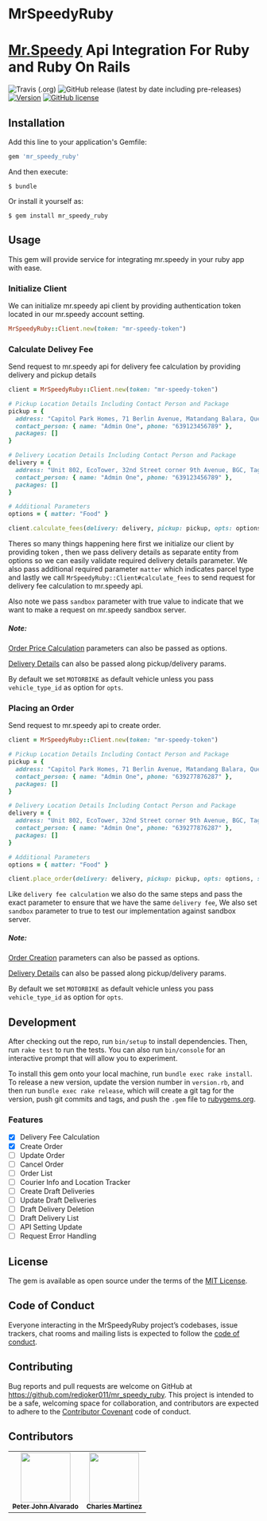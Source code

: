 # MrSpeedyRuby
[Mr.Speedy](https://mrspeedy.ph/) Api Integration For Ruby and Ruby On Rails
===

![Travis (.org)](https://img.shields.io/travis/redjoker011/mr_speedy_ruby)
![GitHub release (latest by date including pre-releases)](https://img.shields.io/github/v/release/redjoker011/mr_speedy_ruby?include_prereleases)
[![Version](https://img.shields.io/gem/v/vcr.svg?style=flat-square)](https://rubygems.org/gems/mr_speedy_ruby)
[![GitHub license](https://img.shields.io/github/license/redjoker011/mr_speedy_ruby)](https://github.com/redjoker011/mr_speedy_ruby/blob/development/LICENSE.txt)

## Installation

Add this line to your application's Gemfile:

```ruby
gem 'mr_speedy_ruby'
```

And then execute:

    $ bundle

Or install it yourself as:

    $ gem install mr_speedy_ruby

## Usage
This gem will provide service for integrating mr.speedy in your ruby app with
ease.

### Initialize Client
We can initialize mr.speedy api client by providing authentication token
located in our mr.speedy account setting.

```ruby
MrSpeedyRuby::Client.new(token: "mr-speedy-token")
```

### Calculate Delivey Fee
Send request to mr.speedy api for delivery fee calculation by providing delivery
and pickup details

```ruby
client = MrSpeedyRuby::Client.new(token: "mr-speedy-token")

# Pickup Location Details Including Contact Person and Package
pickup = {
  address: "Capitol Park Homes, 71 Berlin Avenue, Matandang Balara, Quezon City, Metro Manila",
  contact_person: { name: "Admin One", phone: "639123456789" },
  packages: []
}

# Delivery Location Details Including Contact Person and Package
delivery = {
  address: "Unit 802, EcoTower, 32nd Street corner 9th Avenue, BGC, Taguig, 1634 Metro Manila",
  contact_person: { name: "Admin One", phone: "639123456789" },
  packages: []
}

# Additional Parameters
options = { matter: "Food" }

client.calculate_fees(delivery: delivery, pickup: pickup, opts: options, sandbox: true)
```

Theres so many things happening here first we initialize our client by providing
token , then we pass delivery details as separate entity from options so we can
easily validate required delivery details parameter. We also pass additional
required parameter `matter` which indicates parcel type and lastly we call
`MrSpeedyRuby::Client#calculate_fees` to send request for delivery fee
calculation to mr.speedy api.

Also note we pass `sandbox` parameter with true value to indicate that we want
to make a request on mr.speedy sandbox server.

##### Note:

[Order Price Calculation](https://apitest.mrspeedy.ph/business-api/doc#calculate-order) parameters can also be passed as options.

[Delivery Details](https://apitest.mrspeedy.ph/business-api/doc#calculate-order) can also be passed along pickup/delivery params.

By default we set `MOTORBIKE` as default vehicle unless you pass `vehicle_type_id` as option for `opts`.

### Placing an Order
Send request to mr.speedy api to create order.

```ruby
client = MrSpeedyRuby::Client.new(token: "mr-speedy-token")

# Pickup Location Details Including Contact Person and Package
pickup = {
  address: "Capitol Park Homes, 71 Berlin Avenue, Matandang Balara, Quezon City, Metro Manila",
  contact_person: { name: "Admin One", phone: "639277876287" },
  packages: []
}

# Delivery Location Details Including Contact Person and Package
delivery = {
  address: "Unit 802, EcoTower, 32nd Street corner 9th Avenue, BGC, Taguig, 1634 Metro Manila",
  contact_person: { name: "Admin One", phone: "639277876287" },
  packages: []
}

# Additional Parameters
options = { matter: "Food" }

client.place_order(delivery: delivery, pickup: pickup, opts: options, sandbox: true)
```
Like `delivery fee calculation` we also do the same steps and pass the exact
parameter to ensure that we have the same `delivery fee`, We also set `sandbox`
parameter to true to test our implementation against sandbox server.

##### Note:

[Order Creation](https://apitest.mrspeedy.ph/business-api/doc#create-order) parameters can also be passed as options.

[Delivery Details](https://apitest.mrspeedy.ph/business-api/doc#create-order) can also be passed along pickup/delivery params.

By default we set `MOTORBIKE` as default vehicle unless you pass `vehicle_type_id` as option for `opts`.

## Development

After checking out the repo, run `bin/setup` to install dependencies. Then, run `rake test` to run the tests. You can also run `bin/console` for an interactive prompt that will allow you to experiment.

To install this gem onto your local machine, run `bundle exec rake install`. To release a new version, update the version number in `version.rb`, and then run `bundle exec rake release`, which will create a git tag for the version, push git commits and tags, and push the `.gem` file to [rubygems.org](https://rubygems.org).


### Features

- [x] Delivery Fee Calculation
- [x] Create Order
- [ ] Update Order
- [ ] Cancel Order
- [ ] Order List
- [ ] Courier Info and Location Tracker
- [ ] Create Draft Deliveries
- [ ] Update Draft Deliveries
- [ ] Draft Delivery Deletion
- [ ] Draft Delivery List
- [ ] API Setting Update
- [ ] Request Error Handling

## License

The gem is available as open source under the terms of the [MIT License](https://opensource.org/licenses/MIT).

## Code of Conduct

Everyone interacting in the MrSpeedyRuby project’s codebases, issue trackers, chat rooms and mailing lists is expected to follow the [code of conduct](https://github.com/redjoker011/mr_speedy_ruby/blob/master/CODE_OF_CONDUCT.md).

## Contributing
Bug reports and pull requests are welcome on GitHub at https://github.com/redjoker011/mr_speedy_ruby. This project is intended to be a safe, welcoming space for collaboration, and contributors are expected to adhere to the [Contributor Covenant](http://contributor-covenant.org) code of conduct.

## Contributors
<!-- ALL-CONTRIBUTORS-LIST:START - Do not remove or modify this section -->

<table>
  <tr>
    <td align="center"><a href="https://github.com/redjoker011"><img src="https://avatars2.githubusercontent.com/u/22144212?v=4" width="100px;" alt=""/><br /><sub><b>Peter John Alvarado</b></sub></a><br /></td>
    <td align="center"><a href="https://github.com/cjbmartinez"><img src="https://avatars2.githubusercontent.com/u/34258568?v=4" width="100px;" alt=""/><br /><sub><b>Charles Martinez</b></sub></a><br /></td>
  </tr>
</table>

<!-- ALL-CONTRIBUTORS-LIST:END - Do not remove or modify this section -->
